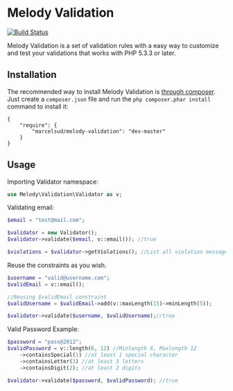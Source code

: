 Melody Validation
=================

[![Build Status](https://secure.travis-ci.org/marcelsud/melody-validation.png)](http://travis-ci.org/marcelsud/melody-validation)

Melody Validation is a set of validation rules with a easy way to customize and test your validations that works with PHP 5.3.3 or later.

## Installation

The recommended way to install Melody Validation is [through
composer](http://getcomposer.org). Just create a `composer.json` file and
run the `php composer.phar install` command to install it:

    {
        "require": {
            "marcelsud/melody-validation": "dev-master"
        }
    }

## Usage

Importing Validator namespace:
```php
use Melody\Validation\Validator as v;
```

Validating email:
```php
$email = "test@mail.com";

$validator = new Validator();
$validator->validate($email, v::email()); //true

$violations = $validator->getViolations(); //List all violation messages
```

Reuse the constraints as you wish.
```php
$username = "valid@username.com";
$validEmail = v::email();

//Reusing $validEmail constraint
$validUsername = $validEmail->add(v::maxLength(15)->minLength(5));

$validator->validate($username, $validUsername);//true
```

Valid Password Example:
```php
$password = "pass@2012";
$validPassword = v::length(6, 12) //Minlength 6, Maxlength 12
    ->containsSpecial(1) //at least 1 special character
    ->containsLetter(3) //at least 3 letters
    ->containsDigit(2); //at least 2 digits

$validator->validate($password, $validPassword); //true
```
